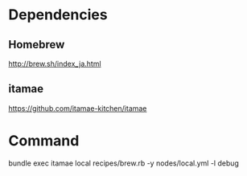 # Dependencies
## Homebrew
http://brew.sh/index_ja.html

## itamae
https://github.com/itamae-kitchen/itamae

# Command
bundle exec itamae local recipes/brew.rb -y nodes/local.yml -l debug
